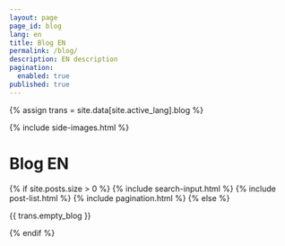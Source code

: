 ```yaml
---
layout: page
page_id: blog
lang: en
title: Blog EN
permalink: /blog/
description: EN description
pagination:
  enabled: true
published: true
---
```

{% assign trans = site.data[site.active_lang].blog %}

{% include side-images.html %}
<h1>Blog EN</h1>
{% if site.posts.size > 0 %}
  {% include search-input.html %}
  {% include post-list.html %}
  {% include pagination.html %}
{% else %}
  <p>{{ trans.empty_blog }}</p>
{% endif %}
